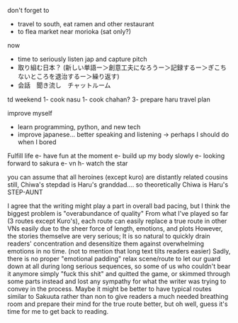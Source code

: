 don't forget to 
- travel to south, eat ramen and other restaurant
- to flea market near morioka (sat only?)

now
- time to seriously listen jap and capture pitch 
- 取り組む日本？ (新しい単語ー＞創意工夫になろうー＞記録するー＞ぎこちないところを退治するー＞繰り返す)
- 会話　聞き流し　チャットルーム

td weekend
1- cook nasu
1- cook chahan?
3- prepare haru travel plan

improve myself
- learn programming, python, and new tech 
- improve japanese... better speaking and listening -> perhaps I should do when I bored

Fulfill life
e- have fun at the moment
e- build up my body slowly
e- looking forward to sakura
e- vn
h- watch the star

you can assume that all heroines (except kuro) are distantly related cousins
still, Chiwa's stepdad is Haru's granddad....
so theoretically Chiwa is Haru's STEP-AUNT

I agree that the writing might play a part in overall bad pacing, but I think the biggest problem is "overabundance of quality"
From what I've played so far (3 routes except Kuro's), each route can easily replace a true route in other VNs easily due to the sheer force of length, emotions, and plots
However, the stories themselve are very serious; It is so natural to quickly drain readers' concentration and desensitize them against overwhelming emotions in no time. 
(not to mention that long text tilts readers easier)
Sadly, there is no proper "emotional padding" relax scene/route to let our guard down at all during long serious sequences, 
so some of us who couldn't bear it anymore simply "fuck this shit" and quitted the game, 
or skimmed through some parts instead and lost any sympathy for what the writer was trying to convey in the process.
Maybe it might be better to have typical routes similar to Sakuuta rather than non to give readers a much needed breathing room and prepare their mind for the true route better, but oh well,
guess it's time for me to get back to reading.
